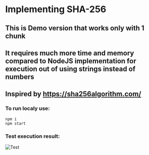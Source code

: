 # Implementing SHA-256

## This is Demo version that works only with 1 chunk
## It requires much more time and memory compared to NodeJS implementation for execution out of using strings instead of numbers
## Inspired by https://sha256algorithm.com/


### To run  localy use:
```npm i``` <br>
```npm start```

### Test execution result:
![](/img/scr.png "Test")




